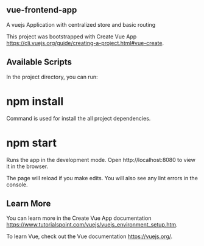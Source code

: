##  vue-frontend-app

A vuejs Application with centralized store and basic routing

This project was bootstrapped with Create Vue App https://cli.vuejs.org/guide/creating-a-project.html#vue-create.

## Available Scripts

In the project directory, you can run:

# npm install

Command is used for install the all project dependencies.

# npm start

Runs the app in the development mode.
Open http://localhost:8080 to view it in the browser.

The page will reload if you make edits.
You will also see any lint errors in the console.


## Learn More

You can learn more in the Create Vue App documentation https://www.tutorialspoint.com/vuejs/vuejs_environment_setup.htm.

To learn Vue, check out the Vue documentation https://vuejs.org/.

